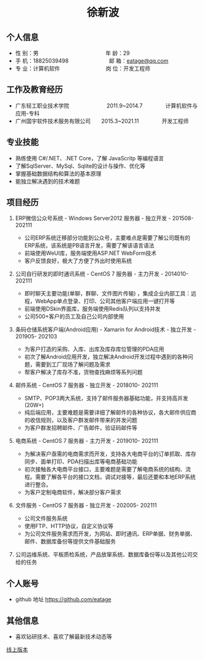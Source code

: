  <center>
     <h1>徐新波</h1>
 </center>

## 个人信息 

* 性 别：男&emsp;&emsp;&emsp;&emsp;&emsp;&emsp;&emsp;&emsp;&emsp;&emsp;&emsp;&emsp;&ensp;年 龄：29  
* 手 机：18825039498 &emsp;&emsp;&emsp;&emsp;&emsp;&emsp;&ensp;&ensp;  邮 箱：eatage@qq.com    
* 专 业：计算机软件 &emsp;&emsp;&emsp;&emsp;&emsp;&emsp;&emsp;&emsp; 岗 位：开发工程师

## 工作及教育经历

* 广东轻工职业技术学院&emsp;&emsp;&emsp;&emsp;&emsp;&emsp;&emsp;2011.9~2014.7&emsp;&emsp;&emsp;&emsp; 计算机软件与应用-专科  
* 广州国宇软件技术服务有限公司&emsp;&emsp;2015.3~2021.11&emsp;&emsp;&emsp;&emsp; 开发工程师  
## 专业技能

* 熟练使用 C#/.NET、.NET Core，了解 JavaScritp 等编程语言
* 了解SqlServer、MySql、Sqlite的设计与操作、优化等
* 掌握基础数据结构和算法的基本原理
* 能独立解决遇到的技术难题

## 项目经历

1. ERP微信公众号系统 - Windows Server2012 服务器 - 独立开发 - 201508- 202111 
    * 公司ERP系统迁移部分功能到公众号，主要难点是需要了解公司既有的ERP系统，该系统是PB语言开发，需要了解该语言语法
    * 前端使用WeUI库，服务端使用ASP.NET WebForm技术
    * 客户反馈良好，极大了方便了外出时使用系统

2. 公司自行研发的即时通讯系统 - CentOS 7 服务器 - 主力开发 - 2014010- 202111 
    * 即时聊天主要功能(单聊，群聊、文件图片传输) ，集成企业内部工具：远程，WebApp单点登录、打印、公司其他客户端应用一键打开等
    * 前端使用DSkin界面库，服务端使用Redis队列以支持并发
    * 公司500+客户的员工及自己公司内部使用

3. 条码仓储系统客户端(Android应用) - Xamarin for Android技术 - 独立开发 - 201905- 202103 
    * 为客户打造的采购、入库、出库及库存库位管理的PDA应用
    * 初次了解Android应用开发，独立解决Android开发过程中遇到的各种问题，需要到工厂现场了解问题及需求
    * 帮客户解决了库存不准，货物查找麻烦等系列问题

4. 邮件系统 - CentOS 7 服务器 - 独立开发 - 2018010- 202111 
    * SMTP、POP3两大系统，支持了邮件服务器基础功能，并支持高并发(20W+)
    * 纯后端应用，主要难题是需要详细了解邮件的各种协议，各大邮件供应商的收信规则，以及客户群发邮件带来的并发问题
    * 为客户群发招聘邮件、广告邮件，验证码邮件等

5. 电商系统 - CentOS 7 服务器 - 主力开发 - 2019010- 202111 
    * 为解决客户亟需的电商需求而开发，支持各大电商平台的订单抓取、库存同步、面单打印、PDA扫描出库等电商基础功能
    * 初次接触各大电商平台接口，主要难题是需要了解电商系统的结构、流程。需要了解各平台的接口文档，调试对接等，最后还要和本地ERP系统进行整合。
    * 为客户定制电商软件，解决部分客户需求

6. 文件服务 - CentOS 7 服务器 - 独立开发 - 202005- 202111 
    * 公司文件服务系统
    * 使用FTP、HTTP协议，自定义协议等
    * 为公司文件服务需求而开发，为网站、即时通讯、ERP单据、财务单据、邮件、数据库备份等提供文件基础服务

7. 公司运维系统、平板质检系统，产品放窜系统、数据库备份等以及其他公司交给的任务

## 个人账号 
* github 地址 https://github.com/eatage

## 其他信息 
* 喜欢钻研技术、喜欢了解最新技术动态等 

[线上版本](https://github.com/eatage/resume/tree/main/Markdown-Resume-Template)
